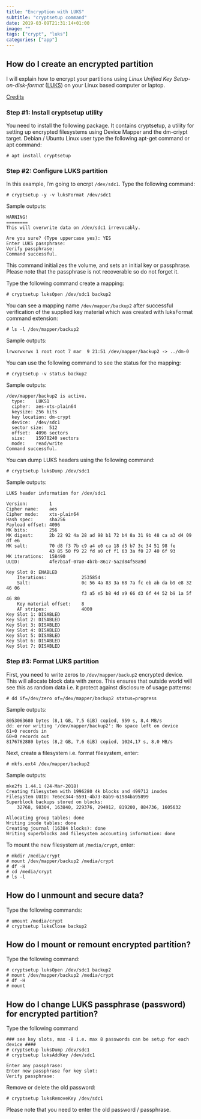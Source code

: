 ```yaml
---
title: "Encryption with LUKS"
subtitle: "cryptsetup command"
date: 2019-03-09T21:31:14+01:00
image: ""
tags: ["crypt", "luks"]
categories: ["app"]
---
```



## How do I create an encrypted partition

I will explain how to encrypt your partitions using *Linux Unified Key Setup-on-disk-format* (<abbr title="Linux Unified Key Setup-on-disk-format">LUKS</abbr>) on your Linux based computer or laptop.

[Credits](https://www.cyberciti.biz/hardware/howto-linux-hard-disk-encryption-with-luks-cryptsetup-command/)

### Step #1: Install cryptsetup utility

You need to install the following package. It contains cryptsetup, a utility for setting up encrypted filesystems using Device Mapper and the dm-criypt target. Debian / Ubuntu Linux user type the following apt-get command or apt command:

	# apt install cryptsetup


### Step #2: Configure LUKS partition

In this example, I’m going to encrpt `/dev/sdc1`. Type the following command:

	# cryptsetup -y -v luksFormat /dev/sdc1

Sample outputs:

	WARNING!
	========
	This will overwrite data on /dev/sdc1 irrevocably.
	
	Are you sure? (Type uppercase yes): YES
	Enter LUKS passphrase:
	Verify passphrase:
	Command successful.

This command initializes the volume, and sets an initial key or passphrase. Please note that the passphrase is not recoverable so do not forget it.

Type the following command create a mapping:

	# cryptsetup luksOpen /dev/sdc1 backup2

You can see a mapping name `/dev/mapper/backup2` after successful verification of the supplied key material which was created with luksFormat command extension:

	# ls -l /dev/mapper/backup2

Sample outputs:

	lrwxrwxrwx 1 root root 7 mar  9 21:51 /dev/mapper/backup2 -> ../dm-0

You can use the following command to see the status for the mapping:

	# cryptsetup -v status backup2

Sample outputs:

	/dev/mapper/backup2 is active.
	  type:    LUKS1
	  cipher:  aes-xts-plain64
	  keysize: 256 bits
	  key location: dm-crypt
	  device:  /dev/sdc1
	  sector size:  512
	  offset:  4096 sectors
	  size:    15970240 sectors
	  mode:    read/write
	Command successful.

You can dump LUKS headers using the following command:

	# cryptsetup luksDump /dev/sdc1

Sample outputs:

	LUKS header information for /dev/sdc1

	Version:       	1
	Cipher name:   	aes
	Cipher mode:   	xts-plain64
	Hash spec:     	sha256
	Payload offset:	4096
	MK bits:       	256
	MK digest:     	2b 22 92 4a 28 ad 98 b1 72 b4 8a 31 9b 48 ca a3 d4 09 df e6 
	MK salt:       	70 d8 f3 7b c9 a4 e0 ca 18 d5 b7 3c 34 51 98 fe 
	               	43 85 50 f9 22 fd a0 cf f1 63 3a f0 27 40 6f 93 
	MK iterations: 	158490
	UUID:          	4fe7b1af-07a0-4b7b-8617-5a2d84f58a9d

	Key Slot 0: ENABLED
		Iterations:         	2535854
		Salt:               	0c 56 4a 83 3a 68 7a fc eb ab da b9 e8 32 46 06 
		                      	f3 a5 e5 b8 4d a9 66 d3 6f 44 52 b9 1a 5f 46 80 
		Key material offset:	8
		AF stripes:            	4000
	Key Slot 1: DISABLED
	Key Slot 2: DISABLED
	Key Slot 3: DISABLED
	Key Slot 4: DISABLED
	Key Slot 5: DISABLED
	Key Slot 6: DISABLED
	Key Slot 7: DISABLED


### Step #3: Format LUKS partition

First, you need to write zeros to `/dev/mapper/backup2` encrypted device. This will allocate block data with zeros. This ensures that outside world will see this as random data i.e. it protect against disclosure of usage patterns:

	# dd if=/dev/zero of=/dev/mapper/backup2 status=progress

Sample outputs:

	8053063680 bytes (8,1 GB, 7,5 GiB) copied, 959 s, 8,4 MB/s
	dd: error writing '/dev/mapper/backup2': No space left on device
	61+0 records in
	60+0 records out
	8176762880 bytes (8,2 GB, 7,6 GiB) copied, 1024,17 s, 8,0 MB/s

Next, create a filesystem i.e. format filesystem, enter:

	# mkfs.ext4 /dev/mapper/backup2

Sample outputs:

	mke2fs 1.44.1 (24-Mar-2018)
	Creating filesystem with 1996280 4k blocks and 499712 inodes
	Filesystem UUID: 7e6ec344-5591-4b73-8ab9-61984ba95899
	Superblock backups stored on blocks:
		32768, 98304, 163840, 229376, 294912, 819200, 884736, 1605632

	Allocating group tables: done
	Writing inode tables: done
	Creating journal (16384 blocks): done
	Writing superblocks and filesystem accounting information: done

To mount the new filesystem at `/media/crypt`, enter:

	# mkdir /media/crypt
	# mount /dev/mapper/backup2 /media/crypt
	# df -H
	# cd /media/crypt
	# ls -l


## How do I unmount and secure data?

Type the following commands:

	# umount /media/crypt
	# cryptsetup luksClose backup2


## How do I mount or remount encrypted partition?

Type the following command:

	# cryptsetup luksOpen /dev/sdc1 backup2
	# mount /dev/mapper/backup2 /media/crypt
	# df -H
	# mount


## How do I change LUKS passphrase (password) for encrypted partition?

Type the following command

	### see key slots, max -8 i.e. max 8 passwords can be setup for each device ####
	# cryptsetup luksDump /dev/sdc1
	# cryptsetup luksAddKey /dev/sdc1

	Enter any passphrase:
	Enter new passphrase for key slot:
	Verify passphrase:

Remove or delete the old password:

	# cryptsetup luksRemoveKey /dev/sdc1

Please note that you need to enter the old password / passphrase.
